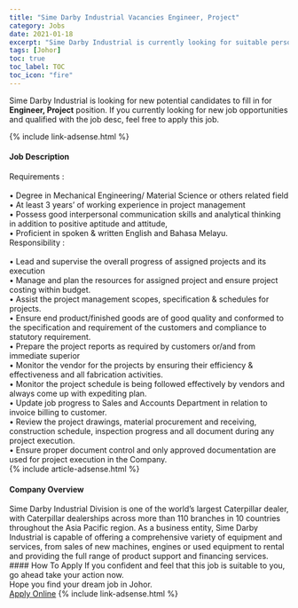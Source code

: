 ```yaml
---
title: "Sime Darby Industrial Vacancies Engineer, Project" 
category: Jobs 
date: 2021-01-18 
excerpt: "Sime Darby Industrial is currently looking for suitable person to fill in the Engineer, Project which positioned at Johor" 
tags: [Johor] 
toc: true 
toc_label: TOC 
toc_icon: "fire" 
--- 
```


<p>Sime Darby Industrial is looking for new potential candidates to fill in for <b>Engineer, Project</b> position. If you currently looking for new job opportunities and qualified with the job desc, feel free to apply this job.
</p>{% include link-adsense.html %} 
<div><div><h4>Job Description</h4></div><div><div><span><div><div><div>Requirements :&#160;&#160;</div><div><br>&#8226; Degree in Mechanical Engineering/ Material Science or others related field<br>&#8226; At least 3 years&#8217; of working experience in project management<br>&#8226; Possess good interpersonal communication skills and analytical thinking in addition to positive aptitude and attitude,<br>&#8226; Proficient in spoken &amp; written English and Bahasa Melayu.</div><div>Responsibility :</div><div><br>&#8226; Lead and supervise the overall progress of assigned projects and its execution<br>&#8226; Manage and plan the resources for assigned project and ensure project costing within budget.<br>&#8226; Assist the project management scopes, specification &amp; schedules for projects.<br>&#8226; Ensure end product/finished goods are of good quality and conformed to the specification and requirement of the customers and compliance to statutory requirement.<br>&#8226; Prepare the project reports as required by customers or/and from immediate superior<br>&#8226; Monitor the vendor for the projects by ensuring their efficiency &amp; effectiveness and all fabrication activities.<br>&#8226; Monitor the project schedule is being followed effectively by vendors and always come up with expediting plan.<br>&#8226; Update job progress to Sales and Accounts Department in relation to invoice billing to customer.<br>&#8226; Review the project drawings, material procurement and receiving, construction schedule, inspection progress and all document during any project execution.<br>&#8226; Ensure proper document control and only approved documentation are used for project execution in the Company.</div></div></div></span></div></div></div> 
{% include article-adsense.html %} 
<div><div><h4>Company Overview</h4></div><div><div><span><div><div>
<div>
		Sime Darby Industrial Division is one of the world&#8217;s largest Caterpillar dealer, with Caterpillar dealerships across more than 110 branches in 10 countries throughout the Asia Pacific region. As a business entity, Sime Darby Industrial is capable of offering a comprehensive variety of equipment and services, from sales of new machines, engines or used equipment to rental and providing the full range of product support and financing services.&#160;</div>
</div></div></span></div></div></div> 
#### How To Apply 
If you confident and feel that this job is suitable to you, go ahead take your action now. <br/> 
Hope you find your dream job in Johor. <br/> 
<a href="https://www.jobstreet.com.my/en/job/engineer-project-4465436?jobId=jobstreet-my-job-4465436&sectionRank=27&token=0~849e6112-3678-4fdb-aa79-b6bbcb3c4f1a&fr=SRP%20View%20In%20New%20Ta" class="btn btn--info" target="_blank" rel="nofollow noopenner">Apply Online</a> 
{% include link-adsense.html %} 